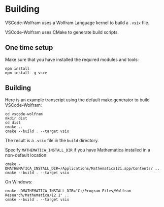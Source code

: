 # Building

VSCode-Wolfram uses a Wolfram Language kernel to build a `.vsix` file.

VSCode-Wolfram uses CMake to generate build scripts.

## One time setup

Make sure that you have installed the required modules and tools:
```
npm install
npm install -g vsce
```


## Building

Here is an example transcript using the default make generator to build VSCode-Wolfram:

```
cd vscode-wolfram
mkdir dist
cd dist
cmake ..
cmake --build . --target vsix
```

The result is a `.vsix` file in the `build` directory.

Specify `MATHEMATICA_INSTALL_DIR` if you have Mathematica installed in a non-default location:

```
cmake -DMATHEMATICA_INSTALL_DIR=/Applications/Mathematica121.app/Contents/ ..
cmake --build . --target vsix
```

On Windows:

```
cmake -DMATHEMATICA_INSTALL_DIR="C:/Program Files/Wolfram Research/Mathematica/12.1" ..
cmake --build . --target vsix
```
